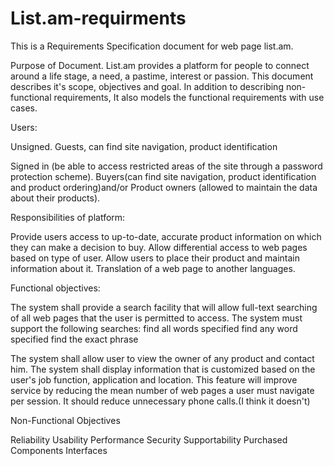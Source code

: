 # List.am-requirments

This is a Requirements Specification document for web page list.am.

Purpose of Document.
List.am provides a platform for people to connect around a life stage, a need, a pastime, interest or passion. This document describes it's scope, objectives and goal. In addition to describing non-functional requirements, It also models the functional requirements with use cases.


Users:

Unsigned.
Guests, can find site navigation, product identification

Signed in (be able to access restricted areas of the site through a password protection scheme).
Buyers(can find site navigation, product identification and product ordering)and/or
Product owners (allowed to maintain the data about their products).


Responsibilities of platform:

Provide users access to up-to-date, accurate product information on which they can make a decision to buy.
Allow differential access to web pages based on type of user.
Allow users to place their product and maintain information about it.
Translation of a web page to another languages.


Functional objectives:

The system shall provide a search facility that will allow full-text searching of all web pages that the user is permitted to access. The system must support the following searches:
find all words specified
find any word specified
find the exact phrase

The system shall allow user to view the owner of any product and contact him.
The system shall display information that is customized based on the user's job function, application and location. This feature will improve service by reducing the mean number of web pages a user must navigate per session. It should reduce unnecessary phone calls.(I think it doesn't)


Non-Functional Objectives

Reliability
Usability
Performance
Security
Supportability
Purchased Components
Interfaces
